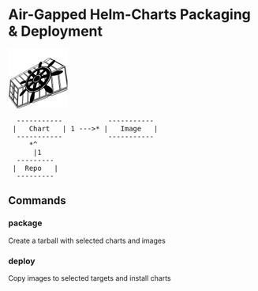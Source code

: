# Air-Gapped Helm-Charts Packaging & Deployment

![Logo](https://github.com/SysBind/chartpack/blob/master/logo.png)
<pre>
  -----------           -----------
 |   Chart   | 1 --->* |   Image   |
  -----------           -----------
     *^
      |1
  ---------
 |  Repo   |
  ---------
</pre>

## Commands


### package

Create a tarball with selected charts and images


### deploy 

Copy images to selected targets and install charts 
